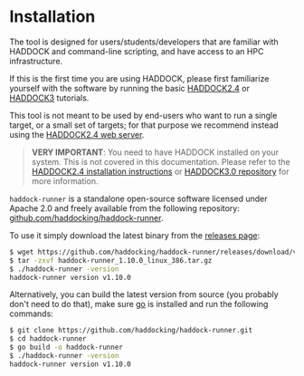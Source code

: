 # Installation

The tool is designed for users/students/developers that are familiar with HADDOCK and command-line scripting, and have access to an HPC infrastructure.

If this is the first time you are using HADDOCK, please first familiarize yourself with the software by running the basic [HADDOCK2.4](/education/HADDOCK24/index.md) or [HADDOCK3](/education/HADDOCK3/index.md) tutorials.

This tool is not meant to be used by end-users who want to run a single target, or a small set of targets; for that purpose we recommend instead using the [HADDOCK2.4 web server](https://wenmr.science.uu.nl/haddock2.4/).

> **VERY IMPORTANT**: You need to have HADDOCK installed on your system.
> This is not covered in this documentation.
> Please refer to the [HADDOCK2.4 installation instructions](/software/haddock2.4/installation) or [HADDOCK3.0 repository](https://github.com/haddocking/haddock3) for more information.

`haddock-runner` is a standalone open-source software licensed under Apache 2.0 and freely available from the following repository: [github.com/haddocking/haddock-runner](https://github.com/haddocking/haddock-runner).

To use it simply download the latest binary from the [releases page](https://github.com/haddocking/haddock-runner/releases):

```bash
$ wget https://github.com/haddocking/haddock-runner/releases/download/v1.10.0/haddock-runner_1.10.0_linux_386.tar.gz
$ tar -zxvf haddock-runner_1.10.0_linux_386.tar.gz
$ ./haddock-runner -version
haddock-runner version v1.10.0
```

Alternatively, you can build the latest version from source (you probably don't need to do that), make sure [go](https://go.dev/doc/install) is installed and run the following commands:

```bash
$ git clone https://github.com/haddocking/haddock-runner.git
$ cd haddock-runner
$ go build -o haddock-runner
$ ./haddock-runner -version
haddock-runner version v1.10.0
```
